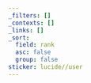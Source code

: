 ```yaml
---
_filters: []
_contexts: []
_links: []
_sort:
  field: rank
  asc: false
  group: false
sticker: lucide//user
---
```

